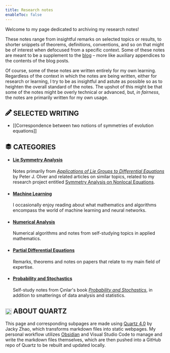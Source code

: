 ```yaml
---
title: Research notes
enableToc: false
---
```



Welcome to my page dedicated to archiving my research notes! 

These notes range from insightful remarks on selected topics or results, to shorter snippets of theorems, definitions, conventions, and so on that might be of interest when defocused from a specific context. Some of these notes are meant to be a supplement to the [blog](/blog/) – more like auxiliary appendices to the contents of the blog posts. 

Of course, some of these notes are written entirely for my own learning. Regardless of the context in which the notes are being written, either for research or learning, I try to be as insightful and astute as possible so as to heighten the overall standard of the notes. The upshot of this might be that some of the notes might be overly technical or advanced, but, *in fairness*, the notes are primarily written for my own usage.

## <svg xmlns="http://www.w3.org/2000/svg" viewBox="0 0 512 512" width="20px" fill= "var(--darkgray)"><!--!Font Awesome Free 6.6.0 by @fontawesome - https://fontawesome.com License - https://fontawesome.com/license/free Copyright 2024 Fonticons, Inc.--><path d="M410.3 231l11.3-11.3-33.9-33.9-62.1-62.1L291.7 89.8l-11.3 11.3-22.6 22.6L58.6 322.9c-10.4 10.4-18 23.3-22.2 37.4L1 480.7c-2.5 8.4-.2 17.5 6.1 23.7s15.3 8.5 23.7 6.1l120.3-35.4c14.1-4.2 27-11.8 37.4-22.2L387.7 253.7 410.3 231zM160 399.4l-9.1 22.7c-4 3.1-8.5 5.4-13.3 6.9L59.4 452l23-78.1c1.4-4.9 3.8-9.4 6.9-13.3l22.7-9.1 0 32c0 8.8 7.2 16 16 16l32 0zM362.7 18.7L348.3 33.2 325.7 55.8 314.3 67.1l33.9 33.9 62.1 62.1 33.9 33.9 11.3-11.3 22.6-22.6 14.5-14.5c25-25 25-65.5 0-90.5L453.3 18.7c-25-25-65.5-25-90.5 0zm-47.4 168l-144 144c-6.2 6.2-16.4 6.2-22.6 0s-6.2-16.4 0-22.6l144-144c6.2-6.2 16.4-6.2 22.6 0s6.2 16.4 0 22.6z"/></svg> SELECTED WRITING
- [[Correspondence between two notions of symmetries of evolution equations]]

## <svg xmlns="http://www.w3.org/2000/svg" viewBox="0 0 576 512" width="20px" fill= "var(--darkgray)"><!--!Font Awesome Free 6.6.0 by @fontawesome - https://fontawesome.com License - https://fontawesome.com/license/free Copyright 2024 Fonticons, Inc.--><path d="M264.5 5.2c14.9-6.9 32.1-6.9 47 0l218.6 101c8.5 3.9 13.9 12.4 13.9 21.8s-5.4 17.9-13.9 21.8l-218.6 101c-14.9 6.9-32.1 6.9-47 0L45.9 149.8C37.4 145.8 32 137.3 32 128s5.4-17.9 13.9-21.8L264.5 5.2zM476.9 209.6l53.2 24.6c8.5 3.9 13.9 12.4 13.9 21.8s-5.4 17.9-13.9 21.8l-218.6 101c-14.9 6.9-32.1 6.9-47 0L45.9 277.8C37.4 273.8 32 265.3 32 256s5.4-17.9 13.9-21.8l53.2-24.6 152 70.2c23.4 10.8 50.4 10.8 73.8 0l152-70.2zm-152 198.2l152-70.2 53.2 24.6c8.5 3.9 13.9 12.4 13.9 21.8s-5.4 17.9-13.9 21.8l-218.6 101c-14.9 6.9-32.1 6.9-47 0L45.9 405.8C37.4 401.8 32 393.3 32 384s5.4-17.9 13.9-21.8l53.2-24.6 152 70.2c23.4 10.8 50.4 10.8 73.8 0z"/></svg> CATEGORIES 
<ul>
    <li>
    <h4><a href="/symmetry_analysis/" style="color: var(--darkgray);"> Lie Symmetry Analysis</a></h4>
    <span> Notes primarily from <em><a href="https://link.springer.com/book/10.1007/978-1-4612-4350-2"> Applications of Lie Groups to Differential Equations </a></em> by Peter J. Olver and related articles on similar topics, related to my research project entitled <a href="/projects/article_symmetry_analysis"> Symmetry Analysis on Nonlocal Equations</a>.</span>
    </li>
    <li>
    <h4><a href="/machine_learning/" style="color: var(--darkgray);"> Machine Learning</a></h4>
    <span> I occasionally enjoy reading about what mathematics and algorithms encompass the world of machine learning and neural networks. </span>
    </li>
    <li>
    <h4><a href="/numerical_analysis/" style="color: var(--darkgray);"> Numerical Analysis</a></h4>
    <span> Numerical algorithms and notes from self-studying topics in applied mathematics. </span>
    </li>
    <li>
    <h4><a href="/partial_differential_equations/" style="color: var(--darkgray);"> Partial Differential Equations</a></h4>
    <span> Remarks, theorems and notes on papers that relate to my main field of expertise. </span>
    </li>
    <li>
    <h4><a href="/probability_and_stochastics/" style="color: var(--darkgray);"> Probability and Stochastics</a></h4>
    <span> Self-study notes from Çınlar's book <em><a href="https://link.springer.com/book/10.1007/978-0-387-87859-1"> Probability and Stochastics</a></em>, in addition to smatterings of data analysis and statistics.</span>
    </li>
</ul>

## <img src="static/quartz-icon.png" width="20px" style="vertical-align: middle;"> ABOUT QUARTZ
This page and corresponding subpages are made using <a href="https://quartz.jzhao.xyz/">Quartz 4.0</a> by Jacky Zhao, which transforms markdown files into static webpages. My personal workflow utilizes <a href="https://obsidian.md/">Obsidian</a> and Visual Studio Code to manage and write the markdown files themselves, which are then pushed into a GitHub repo of Quartz to be rebuilt and updated locally. 
